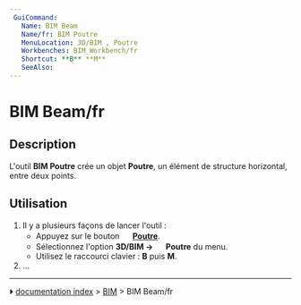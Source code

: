 ```yaml
---
 GuiCommand:
   Name: BIM Beam
   Name/fr: BIM Poutre
   MenuLocation: 3D/BIM , Poutre
   Workbenches: BIM_Workbench/fr
   Shortcut: **B** **M**
   SeeAlso: 
---
```


# BIM Beam/fr



## Description

L\'outil **BIM Poutre** crée un objet **Poutre**, un élément de structure horizontal, entre deux points.



## Utilisation

1.  Il y a plusieurs façons de lancer l\'outil :
    -   Appuyez sur le bouton **<img src="images/BIM_Beam.svg" width=16px> [Poutre](BIM_Beam/fr.md)**.
    -   Sélectionnez l\'option **3D/BIM → <img src="images/BIM_Beam.svg" width=16px> Poutre** du menu.
    -   Utilisez le raccourci clavier : **B** puis **M**.
2.  \...



---
⏵ [documentation index](../README.md) > [BIM](BIM_Workbench.md) > BIM Beam/fr
